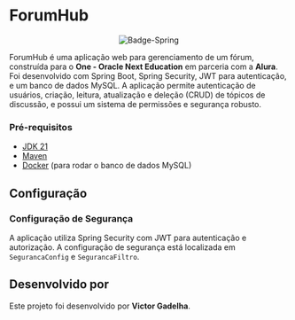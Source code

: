 # ForumHub
<p align="center">
  <img src="https://github.com/user-attachments/assets/54fe65fe-1420-40b7-bc8e-a4cf3c2b91ba" alt="Badge-Spring">
</p>

ForumHub é uma aplicação web para gerenciamento de um fórum, construída para o **One - Oracle Next Education** em parceria com a **Alura**. Foi desenvolvido com Spring Boot, Spring Security, JWT para autenticação, e um banco de dados MySQL. A aplicação permite autenticação de usuários, criação, leitura, atualização e deleção (CRUD) de tópicos de discussão, e possui um sistema de permissões e segurança robusto.

### Pré-requisitos

- [JDK 21](https://www.oracle.com/java/technologies/javase/jdk21-archive-downloads.html)
- [Maven](https://maven.apache.org/install.html)
- [Docker](https://www.docker.com/get-started) (para rodar o banco de dados MySQL)
  
## Configuração

### Configuração de Segurança

A aplicação utiliza Spring Security com JWT para autenticação e autorização. A configuração de segurança está localizada em `SegurancaConfig` e `SegurancaFiltro`.

## Desenvolvido por
Este projeto foi desenvolvido por **Victor Gadelha**.
